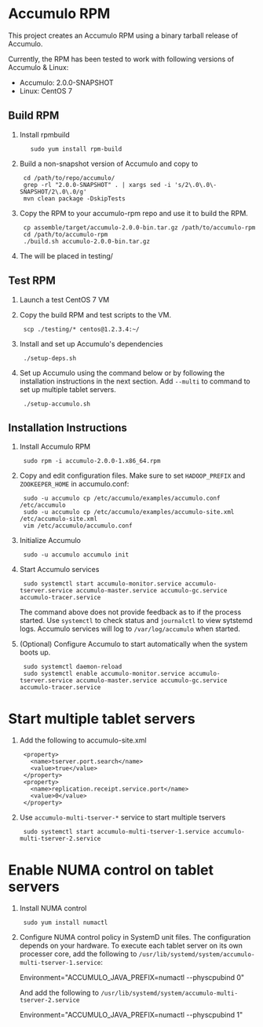 # Accumulo RPM

This project creates an Accumulo RPM using a binary tarball release of Accumulo.

Currently, the RPM has been tested to work with following versions of Accumulo & Linux:

* Accumulo: 2.0.0-SNAPSHOT
* Linux: CentOS 7

## Build RPM

1. Install rpmbuild

	      sudo yum install rpm-build

2. Build a non-snapshot version of Accumulo and copy to 

        cd /path/to/repo/accumulo/
        grep -rl "2.0.0-SNAPSHOT" . | xargs sed -i 's/2\.0\.0\-SNAPSHOT/2\.0\.0/g'
        mvn clean package -DskipTests

3. Copy the RPM to your accumulo-rpm repo and use it to build the RPM.
	
        cp assemble/target/accumulo-2.0.0-bin.tar.gz /path/to/accumulo-rpm
        cd /path/to/accumulo-rpm
        ./build.sh accumulo-2.0.0-bin.tar.gz

4. The will be placed in testing/

## Test RPM

1. Launch a test CentOS 7 VM

2. Copy the build RPM and test scripts to the VM.

        scp ./testing/* centos@1.2.3.4:~/

3. Install and set up Accumulo's dependencies

        ./setup-deps.sh

4. Set up Accumulo using the command below or by following the installation instructions
   in the next section. Add `--multi` to command to set up multiple tablet servers.

        ./setup-accumulo.sh

## Installation Instructions 

1. Install Accumulo RPM

        sudo rpm -i accumulo-2.0.0-1.x86_64.rpm

2. Copy and edit configuration files. Make sure to set `HADOOP_PREFIX` and `ZOOKEEPER_HOME`
   in accumulo.conf:

        sudo -u accumulo cp /etc/accumulo/examples/accumulo.conf /etc/accumulo
        sudo -u accumulo cp /etc/accumulo/examples/accumulo-site.xml /etc/accumulo-site.xml
        vim /etc/accumulo/accumulo.conf

3. Initialize Accumulo

        sudo -u accumulo accumulo init

4. Start Accumulo services

        sudo systemctl start accumulo-monitor.service accumulo-tserver.service accumulo-master.service accumulo-gc.service accumulo-tracer.service

   The command above does not provide feedback as to if the process started. Use `systemctl`
   to check status and `journalctl` to view sytstemd logs. Accumulo services will log to
   `/var/log/accumulo` when started.

5. (Optional) Configure Accumulo to start automatically when the system boots up.

        sudo systemctl daemon-reload
        sudo systemctl enable accumulo-monitor.service accumulo-tserver.service accumulo-master.service accumulo-gc.service accumulo-tracer.service

# Start multiple tablet servers

1. Add the following to accumulo-site.xml

        <property>
          <name>tserver.port.search</name>
          <value>true</value>
        </property>
        <property>
          <name>replication.receipt.service.port</name>
          <value>0</value>
        </property>

2. Use `accumulo-multi-tserver-*` service to start multiple tservers

        sudo systemctl start accumulo-multi-tserver-1.service accumulo-multi-tserver-2.service

# Enable NUMA control on tablet servers

1. Install NUMA control

        sudo yum install numactl

2. Configure NUMA control policy in SystemD unit files. The configuration depends on your
   hardware. To execute each tablet server on its own processer core, add the following to 
   `/usr/lib/systemd/system/accumulo-multi-tserver-1.service`:

      Environment="ACCUMULO_JAVA_PREFIX=numactl --physcpubind 0"

   And add the following to `/usr/lib/systemd/system/accumulo-multi-tserver-2.service`

      Environment="ACCUMULO_JAVA_PREFIX=numactl --physcpubind 1"
